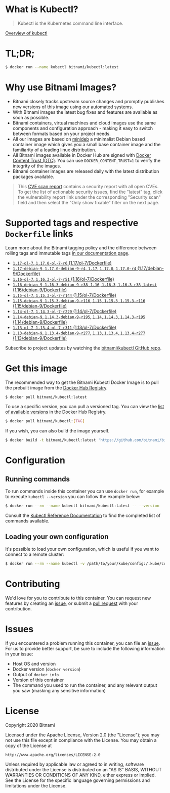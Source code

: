 
# What is Kubectl?

> Kubectl is the Kubernetes command line interface.

[Overview of kubectl](https://kubernetes.io/docs/reference/kubectl/overview/)

# TL;DR;

```bash
$ docker run --name kubectl bitnami/kubectl:latest
```

# Why use Bitnami Images?

* Bitnami closely tracks upstream source changes and promptly publishes new versions of this image using our automated systems.
* With Bitnami images the latest bug fixes and features are available as soon as possible.
* Bitnami containers, virtual machines and cloud images use the same components and configuration approach - making it easy to switch between formats based on your project needs.
* All our images are based on [minideb](https://github.com/bitnami/minideb) a minimalist Debian based container image which gives you a small base container image and the familiarity of a leading linux distribution.
* All Bitnami images available in Docker Hub are signed with [Docker Content Trust (DTC)](https://docs.docker.com/engine/security/trust/content_trust/). You can use `DOCKER_CONTENT_TRUST=1` to verify the integrity of the images.
* Bitnami container images are released daily with the latest distribution packages available.


> This [CVE scan report](https://quay.io/repository/bitnami/kubectl?tab=tags) contains a security report with all open CVEs. To get the list of actionable security issues, find the "latest" tag, click the vulnerability report link under the corresponding "Security scan" field and then select the "Only show fixable" filter on the next page.

# Supported tags and respective `Dockerfile` links

Learn more about the Bitnami tagging policy and the difference between rolling tags and immutable tags [in our documentation page](https://docs.bitnami.com/containers/how-to/understand-rolling-tags-containers/).


* [`1.17-ol-7`, `1.17.0-ol-7-r6` (1.17/ol-7/Dockerfile)](https://github.com/bitnami/bitnami-docker-kubectl/blob/1.17.0-ol-7-r6/1.17/ol-7/Dockerfile)
* [`1.17-debian-9`, `1.17.0-debian-9-r4`, `1.17`, `1.17.0`, `1.17.0-r4` (1.17/debian-9/Dockerfile)](https://github.com/bitnami/bitnami-docker-kubectl/blob/1.17.0-debian-9-r4/1.17/debian-9/Dockerfile)
* [`1.16-ol-7`, `1.16.3-ol-7-r51` (1.16/ol-7/Dockerfile)](https://github.com/bitnami/bitnami-docker-kubectl/blob/1.16.3-ol-7-r51/1.16/ol-7/Dockerfile)
* [`1.16-debian-9`, `1.16.3-debian-9-r38`, `1.16`, `1.16.3`, `1.16.3-r38`, `latest` (1.16/debian-9/Dockerfile)](https://github.com/bitnami/bitnami-docker-kubectl/blob/1.16.3-debian-9-r38/1.16/debian-9/Dockerfile)
* [`1.15-ol-7`, `1.15.3-ol-7-r144` (1.15/ol-7/Dockerfile)](https://github.com/bitnami/bitnami-docker-kubectl/blob/1.15.3-ol-7-r144/1.15/ol-7/Dockerfile)
* [`1.15-debian-9`, `1.15.3-debian-9-r116`, `1.15`, `1.15.3`, `1.15.3-r116` (1.15/debian-9/Dockerfile)](https://github.com/bitnami/bitnami-docker-kubectl/blob/1.15.3-debian-9-r116/1.15/debian-9/Dockerfile)
* [`1.14-ol-7`, `1.14.3-ol-7-r220` (1.14/ol-7/Dockerfile)](https://github.com/bitnami/bitnami-docker-kubectl/blob/1.14.3-ol-7-r220/1.14/ol-7/Dockerfile)
* [`1.14-debian-9`, `1.14.3-debian-9-r195`, `1.14`, `1.14.3`, `1.14.3-r195` (1.14/debian-9/Dockerfile)](https://github.com/bitnami/bitnami-docker-kubectl/blob/1.14.3-debian-9-r195/1.14/debian-9/Dockerfile)
* [`1.13-ol-7`, `1.13.4-ol-7-r311` (1.13/ol-7/Dockerfile)](https://github.com/bitnami/bitnami-docker-kubectl/blob/1.13.4-ol-7-r311/1.13/ol-7/Dockerfile)
* [`1.13-debian-9`, `1.13.4-debian-9-r277`, `1.13`, `1.13.4`, `1.13.4-r277` (1.13/debian-9/Dockerfile)](https://github.com/bitnami/bitnami-docker-kubectl/blob/1.13.4-debian-9-r277/1.13/debian-9/Dockerfile)

Subscribe to project updates by watching the [bitnami/kubectl GitHub repo](https://github.com/bitnami/bitnami-docker-kubectl).

# Get this image

The recommended way to get the Bitnami Kubectl Docker Image is to pull the prebuilt image from the [Docker Hub Registry](https://hub.docker.com/r/bitnami/kubectl).

```bash
$ docker pull bitnami/kubectl:latest
```

To use a specific version, you can pull a versioned tag. You can view the [list of available versions](https://hub.docker.com/r/bitnami/kubectl/tags/) in the Docker Hub Registry.

```bash
$ docker pull bitnami/kubectl:[TAG]
```

If you wish, you can also build the image yourself.

```bash
$ docker build -t bitnami/kubectl:latest 'https://github.com/bitnami/bitnami-docker-kubectl.git#master:1.16/debian-9'
```

# Configuration

## Running commands

To run commands inside this container you can use `docker run`, for example to execute `kubectl --version` you can follow the example below:

```bash
$ docker run --rm --name kubectl bitnami/kubectl:latest -- --version
```

Consult the [Kubectl Reference Documentation](https://kubernetes.io/docs/reference/generated/kubectl/kubectl-commands) to find the completed list of commands available.

## Loading your own configuration

It's possible to load your own configuration, which is useful if you want to connect to a remote cluster:

```bash
$ docker run --rm --name kubectl -v /path/to/your/kube/config:/.kube/config bitnami/kubectl:latest
```

# Contributing

We'd love for you to contribute to this container. You can request new features by creating an [issue](https://github.com/bitnami/bitnami-docker-kubectl/issues), or submit a [pull request](https://github.com/bitnami/bitnami-docker-kubectl/pulls) with your contribution.

# Issues

If you encountered a problem running this container, you can file an [issue](https://github.com/bitnami/bitnami-docker-kubectl/issues). For us to provide better support, be sure to include the following information in your issue:

- Host OS and version
- Docker version (`docker version`)
- Output of `docker info`
- Version of this container
- The command you used to run the container, and any relevant output you saw (masking any sensitive information)

# License

Copyright 2020 Bitnami

Licensed under the Apache License, Version 2.0 (the "License");
you may not use this file except in compliance with the License.
You may obtain a copy of the License at

    http://www.apache.org/licenses/LICENSE-2.0

Unless required by applicable law or agreed to in writing, software
distributed under the License is distributed on an "AS IS" BASIS,
WITHOUT WARRANTIES OR CONDITIONS OF ANY KIND, either express or implied.
See the License for the specific language governing permissions and
limitations under the License.
